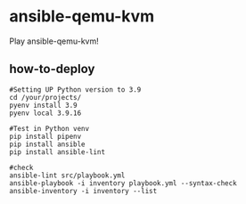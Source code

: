 # ansible-qemu-kvm
Play ansible-qemu-kvm!

## how-to-deploy

```shell
#Setting UP Python version to 3.9
cd /your/projects/
pyenv install 3.9
pyenv local 3.9.16

#Test in Python venv
pip install pipenv
pip install ansible
pip install ansible-lint

#check
ansible-lint src/playbook.yml
ansible-playbook -i inventory playbook.yml --syntax-check
ansible-inventory -i inventory --list
```